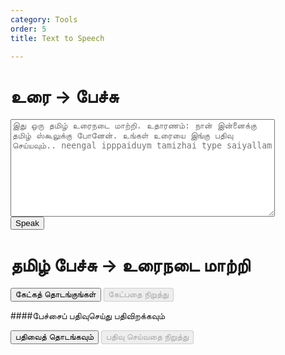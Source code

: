 ```yaml
---
category: Tools
order: 5
title: Text to Speech

---
```

<script src="https://code.responsivevoice.org/responsivevoice.js?key=6V8nquQt"></script>
<h1>உரை ->  பேச்சு</h1>
<textarea id="text-to-speak" rows="10" cols="50" placeholder="இது ஒரு தமிழ் உரைநடை மாற்றி. உதாரணம்: நான் இன்னைக்கு தமிழ் ஸ்கூலுக்கு போனேன். உங்கள் உரையை இங்கு பதிவு செய்யவும்.. neengal ipppaiduym tamizhai type saiyallam "></textarea><br>
<button onclick="speakText()">Speak</button>

<script>
        function speakText() {
            const text = document.getElementById('text-to-speak').value;
            responsiveVoice.speak(text, "Tamil Female");
        }
</script>

<h1>தமிழ் பேச்சு -> உரைநடை மாற்றி</h1>
<button id="start-btn">கேட்கத் தொடங்குங்கள்</button>
<button id="stop-btn" disabled>கேட்பதை நிறுத்து</button>
<p id="transcription"></p>

<script>
        // Check if the browser supports the Web Speech API
        if (!('webkitSpeechRecognition' in window)) {
            alert('Sorry, your browser does not support speech recognition.');
        } else {
        
        window.SpeechRecognition = window.SpeechRecognition
            || window.webkitSpeechRecognition;

        const recognition = new SpeechRecognition();
            recognition.lang = 'ta';
            // const recognition = new webkitSpeechRecognition(); // Create a new instance of SpeechRecognition
                
            recognition.continuous = true; // Keep recognizing speech continuously
            recognition.interimResults = true; // Show interim results

            const startBtn = document.getElementById('start-btn');
            const stopBtn = document.getElementById('stop-btn');
            const transcription = document.getElementById('transcription');

            startBtn.addEventListener('click', () => {
                recognition.start(); // Start the speech recognition
                startBtn.disabled = true;
                stopBtn.disabled = false;
            });

            stopBtn.addEventListener('click', () => {
                recognition.stop(); // Stop the speech recognition
                startBtn.disabled = false;
                stopBtn.disabled = true;
            });

            recognition.onresult = (event) => {
                let interimTranscript = '';
                let finalTranscript = '';

                for (let i = 0; i < event.results.length; i++) {
                    const transcript = event.results[i][0].transcript;
                    if (event.results[i].isFinal) {
                        finalTranscript += transcript;
                    } else {
                        interimTranscript += transcript;
                    }
                }

                transcription.innerHTML = `<strong>Final:</strong> ${finalTranscript}<br><strong>Interim:</strong> ${interimTranscript}`;
            };

            recognition.onerror = (event) => {
                console.error('Speech recognition error detected: ' + event.error);
            };

            recognition.onend = () => {
                startBtn.disabled = false;
                stopBtn.disabled = true;
            };
        }
</script>

####பேச்சைப் பதிவுசெய்து பதிவிறக்கவும்
<script src="https://cdnjs.cloudflare.com/ajax/libs/jszip/3.7.1/jszip.min.js"></script>
<button id="speechStartButton">பதிவைத் தொடங்கவும்</button>
<button id="speechStopButton" disabled>பதிவு செய்வதை நிறுத்து</button>
<a id="speechDownloadLink" style="display:none;">பதிவிறக்கவும்</a>

<script src="{{ site.baseurl }}/scripts/recorder.js"></script>

